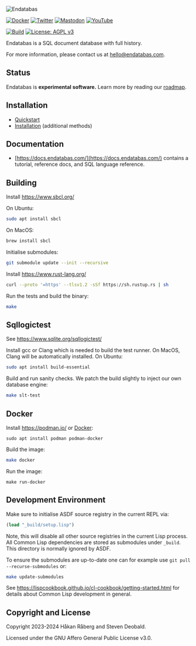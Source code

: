 ![Endatabas](https://www.endatabas.com/resources/images/github-banner-logo_3200x476.png)

[![Docker](https://img.shields.io/badge/docker-%230db7ed.svg?style=for-the-badge&logo=docker&logoColor=white)](https://hub.docker.com/r/endatabas/endb)
[![Twitter](https://img.shields.io/badge/Twitter-%231DA1F2.svg?style=for-the-badge&logo=Twitter&logoColor=white)](https://twitter.com/endatabas)
[![Mastodon](https://img.shields.io/badge/-MASTODON-%232B90D9?style=for-the-badge&logo=mastodon&logoColor=white)](https://mastodon.social/@endatabas)
[![YouTube](https://img.shields.io/badge/YouTube-%23FF0000.svg?style=for-the-badge&logo=YouTube&logoColor=white)](https://www.youtube.com/@endatabas)

[![Build](https://github.com/endatabas/endb/actions/workflows/ci.yml/badge.svg)](https://github.com/endatabas/endb/actions/workflows/ci.yml)
[![License: AGPL v3](https://img.shields.io/badge/License-AGPL%20v3-blue.svg)](LICENSE)

Endatabas is a SQL document database with full history.

For more information, please contact us at [hello@endatabas.com](mailto:hello@endatabas.com).

## Status

Endatabas is **experimental software.**
Learn more by reading our [roadmap](ROADMAP.md).

## Installation

* [Quickstart](https://docs.endatabas.com/tutorial/quickstart.html)
* [Installation](https://docs.endatabas.com/reference/installation.html) (additional methods)

## Documentation

* [https://docs.endatabas.com/](https://docs.endatabas.com/) contains a tutorial, reference docs, and SQL language reference.

## Building

Install https://www.sbcl.org/

On Ubuntu:

```bash
sudo apt install sbcl
```

On MacOS:

```bash
brew install sbcl
```

Initialise submodules:

```bash
git submodule update --init --recursive
```

Install https://www.rust-lang.org/

```bash
curl --proto '=https' --tlsv1.2 -sSf https://sh.rustup.rs | sh
```

Run the tests and build the binary:

```bash
make
```

## Sqllogictest

See https://www.sqlite.org/sqllogictest/

Install gcc or Clang which is needed to build the test runner.
On MacOS, Clang will be automatically installed. On Ubuntu:

```bash
sudo apt install build-essential
```

Build and run sanity checks. We patch the build slightly to inject our own database engine:

```bash
make slt-test
```

## Docker

Install https://podman.io/ or [Docker](https://docs.docker.com/desktop/install/mac-install/):

```
sudo apt install podman podman-docker
```

Build the image:

```bash
make docker
```

Run the image:

```
make run-docker
```


## Development Environment

Make sure to initialise ASDF source registry in the current REPL via:

```lisp
(load "_build/setup.lisp")
```

Note, this will disable all other source registries in the current Lisp process.
All Common Lisp dependencies are stored as submodules under `_build`. This directory is normally ignored by ASDF.

To ensure the submodules are up-to-date one can for example use `git pull --recurse-submodules` or:

```bash
make update-submodules
```


See https://lispcookbook.github.io/cl-cookbook/getting-started.html for details about Common Lisp development in general.

## Copyright and License

Copyright 2023-2024 Håkan Råberg and Steven Deobald.

Licensed under the GNU Affero General Public License v3.0.
